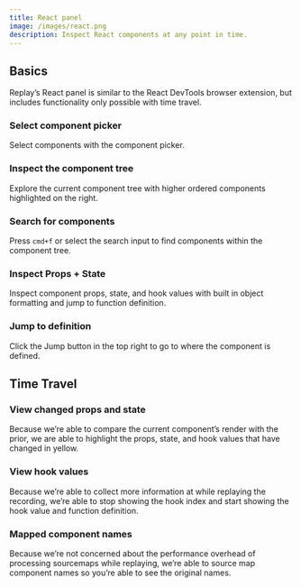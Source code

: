 ```yaml
---
title: React panel
image: /images/react.png
description: Inspect React components at any point in time.
---
```


## Basics

Replay’s React panel is similar to the React DevTools browser extension, but includes functionality only possible with time travel.

### Select component picker

Select components with the component picker.

### Inspect the component tree

Explore the current component tree with higher ordered components highlighted on the right.

### Search for components

Press `cmd+f` or select the search input to find components within the component tree.

### Inspect Props + State

Inspect component props, state, and hook values with built in object formatting and jump to function definition.

### Jump to definition

Click the Jump button in the top right to go to where the component is defined.

## Time Travel

### View changed props and state

Because we’re able to compare the current component’s render with the prior, we are able to highlight the props, state, and hook values that have changed in yellow.

### View hook values

Because we’re able to collect more information at while replaying the recording, we’re able to stop showing the hook index and start showing the hook value and function definition.

### Mapped component names

Because we’re not concerned about the performance overhead of processing sourcemaps while replaying, we’re able to source map component names so you’re able to see the original names.

##
